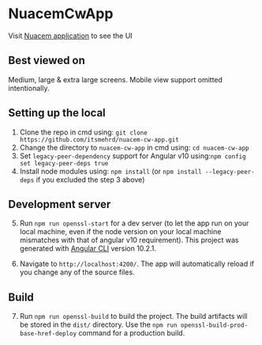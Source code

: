 # NuacemCwApp

Visit [Nuacem application](itsmehrd.github.io/ng-app-deployment) to see the UI
## Best viewed on 
Medium, large & extra large screens. 
Mobile view support omitted intentionally.

## Setting up the local
1. Clone the repo in cmd using: `git clone https://github.com/itsmehrd/nuacem-cw-app.git`
2. Change the directory to `nuacem-cw-app` in cmd using: `cd nuacem-cw-app`
3. Set `legacy-peer-dependency` support for Angular v10 using:`npm config set legacy-peer-deps true`
4. Install node modules using: `npm install` (or `npm install --legacy-peer-deps` if you excluded the step 3 above)

## Development server

5. Run `npm run openssl-start` for a dev server (to let the app run on your local machine, even if the node version on your local machine mismatches with that of angular v10 requirement). 
This project was generated with [Angular CLI](https://github.com/angular/angular-cli) version 10.2.1.

6. Navigate to `http://localhost:4200/`. The app will automatically reload if you change any of the source files.
## Build

7. Run `npm run openssl-build` to build the project. The build artifacts will be stored in the `dist/` directory. Use the `npm run openssl-build-prod-base-href-deploy` command for a production build.
